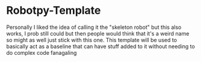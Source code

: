 # Robotpy-Template
Personally I liked the idea of calling it the "skeleton robot" but this also works, I prob still could but then people would think that it's a weird name so might as well just stick with this one. This template will be used to basically act as a baseline that can have stuff added to it without needing to do complex code fanagaling
